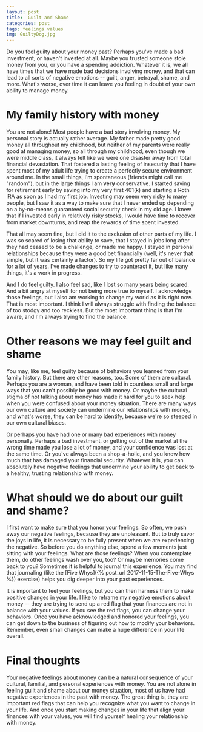 ```yaml
---
layout: post
title:  Guilt and Shame
categories: post
tags: feelings values
img: GuiltyDog.jpg
---
```


Do you feel guilty about your money past? Perhaps you've made a bad investment, or haven't invested at all. Maybe you trusted someone stole money from you, or you have a spending addiction. Whatever it is, we all have times that we have made bad decisions involving money, and that can lead to all sorts of negative emotions -- guilt, anger, betrayal, shame, and more. What's worse, over time it can leave you feeling in doubt of your own ability to manage money.

<!-- more -->

# My family history with money
You are not alone! Most people have a bad story involving money. My personal story is actually rather average. My father made pretty good money all throughout my childhood, but neither of my parents were really good at managing money, so all through my childhood, even though we were middle class, it always felt like we were one disaster away from total financial devastation. That fostered a lasting feeling of insecurity that I have spent most of my adult life trying to create a perfectly secure environment around me. In the small things, I'm spontaneous (friends might call me "random"), but in the large things I am **very** conservative. I started saving for retirement early by saving into my very first 401(k) and starting a Roth IRA as soon as I had my first job. Investing may seem very risky to many people, but I saw it as a way to make sure that I never ended up depending on a by-no-means guaranteed social security check in my old age. I knew that if I invested early in relatively risky stocks, I would have time to recover from market downturns, and reap the rewards of time spent invested.

That all may seem fine, but I did it to the exclusion of other parts of my life. I was so scared of losing that ability to save, that I stayed in jobs long after they had ceased to be a challenge, or made me happy. I stayed in personal relationships because they were a good bet financially (well, it's never that simple, but it was certainly a factor). So my life got pretty far out of balance for a lot of years. I've made changes to try to counteract it, but like many things, it's a work in progress. 

And I do feel guilty. I also feel sad, like I lost so many years being scared. And a bit angry at myself for not being more true to myself. I acknowledge those feelings, but I also am working to change my world as it is right now. That is most important. I think I will always struggle with finding the balance of too stodgy and too reckless. But the most important thing is that I'm aware, and I'm always trying to find the balance.

# Other reasons we may feel guilt and shame
You may, like me, feel guilty because of behaviors you learned from your family history. But there are other reasons, too. Some of them are cultural. Perhaps you are a woman, and have been told in countless small and large ways that you can't possibly be good with money. Or maybe the cultural stigma of not talking about money has made it hard for you to seek help when you were confused about your money situation. There are many ways our own culture and society can undermine our relationships with money, and what's worse, they can be hard to identify, because we're so steeped in our own cultural biases.

Or perhaps you have had one or many bad experiences with money personally. Perhaps a bad investment, or getting out of the market at the wrong time made you lose a lot of money, and your confidence was lost at the same time. Or you've always been a shop-a-holic, and you know how much that has damaged your financial security. Whatever it is, you can absolutely have negative feelings that undermine your ability to get back to a healthy, trusting relationship with money.

# What should we do about our guilt and shame?
I first want to make sure that you honor your feelings. So often, we push away our negative feelings, because they are unpleasant. But to truly savor the joys in life, it is necessary to be fully present when we are experiencing the negative. So before you do anything else, spend a few moments just sitting with your feelings. What are those feelings? When you contemplate them, do other feelings wash over you, too? Or maybe memories come back to you? Sometimes it is helpful to journal this experience. You may find that journaling (like the [Five Whys]({% post_url 2017-11-15-The-Five-Whys %}) exercise) helps you dig deeper into your past experiences.

It is important to feel your feelings, but you can then harness them to make positive changes in your life. I like to reframe my negative emotions about money -- they are trying to send up a red flag that your finances are not in balance with your values. If you see the red flags, you can change your behaviors. Once you have acknowledged and honored your feelings, you can get down to the business of figuring out how to modify your behaviors. Remember, even small changes can make a huge difference in your life overall.

# Final thoughts
Your negative feelings about money can be a natural consequence of your cultural, familial, and personal experiences with money. You are not alone in feeling guilt and shame about our money situation, most of us have had negative experiences in the past with money. The great thing is, they are important red flags that can help you recognize what you want to change in your life. And once you start making changes in your life that align your finances with your values, you will find yourself healing your relationship with money.